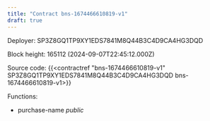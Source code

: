 ```yaml
---
title: "Contract bns-1674466610819-v1"
draft: true
---
```

Deployer: SP3Z8GQ1TP9XY1EDS7841M8Q44B3C4D9CA4HG3DQD


 



Block height: 165112 (2024-09-07T22:45:12.000Z)

Source code: {{<contractref "bns-1674466610819-v1" SP3Z8GQ1TP9XY1EDS7841M8Q44B3C4D9CA4HG3DQD bns-1674466610819-v1>}}

Functions:

* purchase-name _public_
